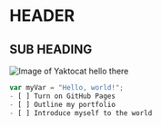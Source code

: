 # HEADER  
## SUB HEADING
![Image of Yaktocat](https://octodex.github.com/images/yaktocat.png)
hello there
``` javascript
var myVar = "Hello, world!";
- [ ] Turn on GitHub Pages
- [ ] Outline my portfolio
- [ ] Introduce myself to the world
